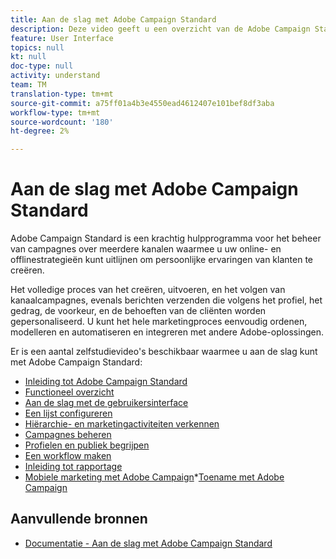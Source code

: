 ```yaml
---
title: Aan de slag met Adobe Campaign Standard
description: Deze video geeft u een overzicht van de Adobe Campaign Standard-gebruikersinterface en de belangrijkste functies en kernfuncties.
feature: User Interface
topics: null
kt: null
doc-type: null
activity: understand
team: TM
translation-type: tm+mt
source-git-commit: a75ff01a4b3e4550ead4612407e101bef8df3aba
workflow-type: tm+mt
source-wordcount: '180'
ht-degree: 2%

---
```



# Aan de slag met Adobe Campaign Standard

Adobe Campaign Standard is een krachtig hulpprogramma voor het beheer van campagnes over meerdere kanalen waarmee u uw online- en offlinestrategieën kunt uitlijnen om persoonlijke ervaringen van klanten te creëren.

Het volledige proces van het creëren, uitvoeren, en het volgen van kanaalcampagnes, evenals berichten verzenden die volgens het profiel, het gedrag, de voorkeur, en de behoeften van de cliënten worden gepersonaliseerd. U kunt het hele marketingproces eenvoudig ordenen, modelleren en automatiseren en integreren met andere Adobe-oplossingen.

Er is een aantal zelfstudievideo&#39;s beschikbaar waarmee u aan de slag kunt met Adobe Campaign Standard:

* [Inleiding tot Adobe Campaign Standard](/help/getting-started/adobe-campaign-standard-introduction.md)
* [Functioneel overzicht](/help/getting-started/functional-overview.md)
* [Aan de slag met de gebruikersinterface](/help/getting-started/getting-started-with-the-ui.md)
* [Een lijst configureren](/help/getting-started/configure-a-list.md)
* [Hiërarchie- en marketingactiviteiten verkennen](/help/getting-started/explore-hierarchy-and-marketing-activities.md)
* [Campagnes beheren](/help/getting-started/managing-campaigns.md)
* [Profielen en publiek begrijpen](/help/getting-started/understanding-profiles-and-audiences.md)
* [Een workflow maken](/help/managing-processes-and-data/create-workflow.md)
* [Inleiding tot rapportage](/help/getting-started/reporting-with-adobe-campaign-introduction.md)
* [Mobiele marketing met Adobe Campaign](/help/getting-started/mobile-marketing-with-adobe-campaign.md)*[Toename met Adobe Campaign](/help/getting-started/growing-with-adobe-campaign.md)

## Aanvullende bronnen

* [Documentatie - Aan de slag met Adobe Campaign Standard](https://docs.adobe.com/content/help/en/campaign-standard/using/getting-started/about-campaign-standard.html)
